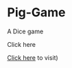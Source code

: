 # Pig-Game
A Dice game

Click here

[Click here](https://celebrated-cocada-cb84c3.netlify.app/) to visit)
